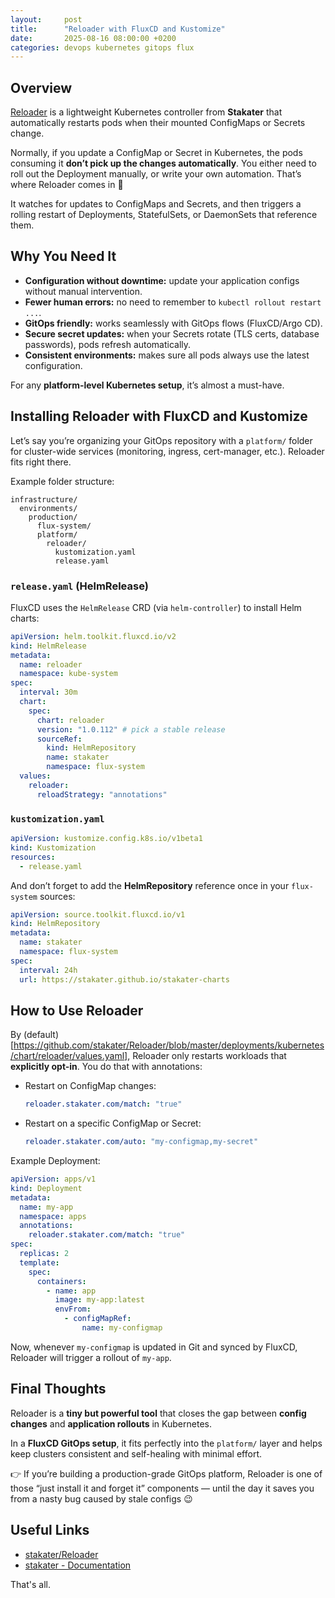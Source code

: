 ```yaml
---
layout:     post
title:      "Reloader with FluxCD and Kustomize"
date:       2025-08-16 08:00:00 +0200
categories: devops kubernetes gitops flux
---
```


## Overview

[Reloader](https://github.com/stakater/Reloader) is a lightweight Kubernetes controller from **Stakater** that automatically restarts pods when their mounted ConfigMaps or Secrets change.

Normally, if you update a ConfigMap or Secret in Kubernetes, the pods consuming it **don’t pick up the changes automatically**. You either need to roll out the Deployment manually, or write your own automation. That’s where Reloader comes in 🚀

It watches for updates to ConfigMaps and Secrets, and then triggers a rolling restart of Deployments, StatefulSets, or DaemonSets that reference them.

## Why You Need It

* **Configuration without downtime:** update your application configs without manual intervention.
* **Fewer human errors:** no need to remember to `kubectl rollout restart ...`.
* **GitOps friendly:** works seamlessly with GitOps flows (FluxCD/Argo CD).
* **Secure secret updates:** when your Secrets rotate (TLS certs, database passwords), pods refresh automatically.
* **Consistent environments:** makes sure all pods always use the latest configuration.

For any **platform-level Kubernetes setup**, it’s almost a must-have.

## Installing Reloader with FluxCD and Kustomize

Let’s say you’re organizing your GitOps repository with a `platform/` folder for cluster-wide services (monitoring, ingress, cert-manager, etc.). Reloader fits right there.

Example folder structure:

```
infrastructure/
  environments/
    production/
      flux-system/
      platform/
        reloader/
          kustomization.yaml
          release.yaml
```

### `release.yaml` (HelmRelease)

FluxCD uses the `HelmRelease` CRD (via `helm-controller`) to install Helm charts:

```yaml
apiVersion: helm.toolkit.fluxcd.io/v2
kind: HelmRelease
metadata:
  name: reloader
  namespace: kube-system
spec:
  interval: 30m
  chart:
    spec:
      chart: reloader
      version: "1.0.112" # pick a stable release
      sourceRef:
        kind: HelmRepository
        name: stakater
        namespace: flux-system
  values:
    reloader:
      reloadStrategy: "annotations"
```

### `kustomization.yaml`

```yaml
apiVersion: kustomize.config.k8s.io/v1beta1
kind: Kustomization
resources:
  - release.yaml
```

And don’t forget to add the **HelmRepository** reference once in your `flux-system` sources:

```yaml
apiVersion: source.toolkit.fluxcd.io/v1
kind: HelmRepository
metadata:
  name: stakater
  namespace: flux-system
spec:
  interval: 24h
  url: https://stakater.github.io/stakater-charts
```

## How to Use Reloader

By (default)[https://github.com/stakater/Reloader/blob/master/deployments/kubernetes/chart/reloader/values.yaml], Reloader only restarts workloads that **explicitly opt-in**. You do that with annotations:

* Restart on ConfigMap changes:

  ```yaml
  reloader.stakater.com/match: "true"
  ```
* Restart on a specific ConfigMap or Secret:

  ```yaml
  reloader.stakater.com/auto: "my-configmap,my-secret"
  ```

Example Deployment:

```yaml
apiVersion: apps/v1
kind: Deployment
metadata:
  name: my-app
  namespace: apps
  annotations:
    reloader.stakater.com/match: "true"
spec:
  replicas: 2
  template:
    spec:
      containers:
        - name: app
          image: my-app:latest
          envFrom:
            - configMapRef:
                name: my-configmap
```

Now, whenever `my-configmap` is updated in Git and synced by FluxCD, Reloader will trigger a rollout of `my-app`.

## Final Thoughts

Reloader is a **tiny but powerful tool** that closes the gap between **config changes** and **application rollouts** in Kubernetes.

In a **FluxCD GitOps setup**, it fits perfectly into the `platform/` layer and helps keep clusters consistent and self-healing with minimal effort.

👉 If you’re building a production-grade GitOps platform, Reloader is one of those “just install it and forget it” components — until the day it saves you from a nasty bug caused by stale configs 😉

## Useful Links

* [stakater/Reloader](https://github.com/stakater/Reloader)
* [stakater - Documentation](https://docs.stakater.com/reloader/)

That's all.
